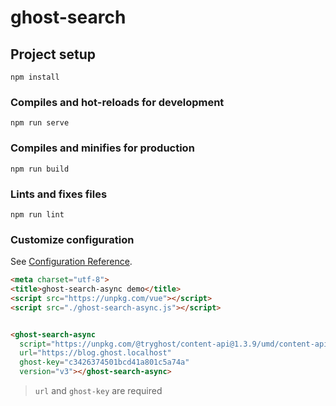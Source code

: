 # ghost-search

## Project setup
```
npm install
```

### Compiles and hot-reloads for development
```
npm run serve
```

### Compiles and minifies for production
```
npm run build
```

### Lints and fixes files
```
npm run lint
```

### Customize configuration
See [Configuration Reference](https://cli.vuejs.org/config/).

```html
<meta charset="utf-8">
<title>ghost-search-async demo</title>
<script src="https://unpkg.com/vue"></script>
<script src="./ghost-search-async.js"></script>


<ghost-search-async
  script="https://unpkg.com/@tryghost/content-api@1.3.9/umd/content-api.min.js"
  url="https://blog.ghost.localhost"
  ghost-key="c3426374501bcd41a801c5a74a"
  version="v3"></ghost-search-async>
```
> `url` and `ghost-key` are required